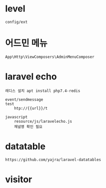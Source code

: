 # level 
    config/ext
    
# 어드민 메뉴
    App\Http\ViewComposers\AdminMenuComposer

# laravel echo 

    레디스 설치 apt install php7.4-redis

    event/sendmessage
    test 
        htp://{{url}}/t

    javascript 
        resource/js/laravelecho.js
        채널명 확인 필요

# datatable
    https://github.com/yajra/laravel-datatables

# visitor

